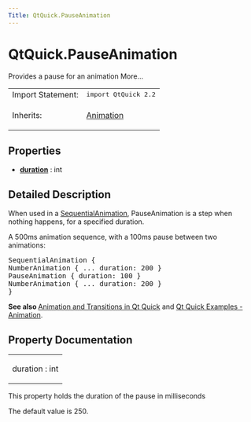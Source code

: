 ```yaml
---
Title: QtQuick.PauseAnimation
---
```


# QtQuick.PauseAnimation

<span class="subtitle"></span>
<!-- $$$PauseAnimation-brief -->
<p>Provides a pause for an animation More...</p>
<!-- @@@PauseAnimation -->
<table class="alignedsummary">
<tr><td class="memItemLeft rightAlign topAlign"> Import Statement:</td><td class="memItemRight bottomAlign"> </b><tt>import QtQuick 2.2</tt></td></tr><tr><td class="memItemLeft rightAlign topAlign"> Inherits:</td><td class="memItemRight bottomAlign"> <p><a href="QtQuick.Animation.md">Animation</a></p>
</td></tr></table><ul>
</ul>
<h2>Properties</h2>
<ul>
<li class="fn"><b><b><a href="#duration-prop">duration</a></b></b> : int</li>
</ul>
<!-- $$$PauseAnimation-description -->
<h2>Detailed Description</h2>
<p>When used in a <a href="QtQuick.SequentialAnimation.md">SequentialAnimation</a>, PauseAnimation is a step when nothing happens, for a specified duration.</p>
<p>A 500ms animation sequence, with a 100ms pause between two animations:</p>
<pre class="cpp">SequentialAnimation {
NumberAnimation { <span class="operator">.</span><span class="operator">.</span><span class="operator">.</span> duration: <span class="number">200</span> }
PauseAnimation { duration: <span class="number">100</span> }
NumberAnimation { <span class="operator">.</span><span class="operator">.</span><span class="operator">.</span> duration: <span class="number">200</span> }
}</pre>
<p><b>See also </b><a href="QtQuick.qtquick-statesanimations-animations.md">Animation and Transitions in Qt Quick</a> and <a href="https://developer.ubuntu.comapps/qml/sdk-14.10/QtQuick.animation/">Qt Quick Examples - Animation</a>.</p>
<!-- @@@PauseAnimation -->
<h2>Property Documentation</h2>
<!-- $$$duration -->
<table class="qmlname"><tr valign="top"><td class="tblQmlPropNode"><p><span class="name">duration</span> : <span class="type">int</span></p></td></tr></table><p>This property holds the duration of the pause in milliseconds</p>
<p>The default value is 250.</p>
<!-- @@@duration -->
<br/>
